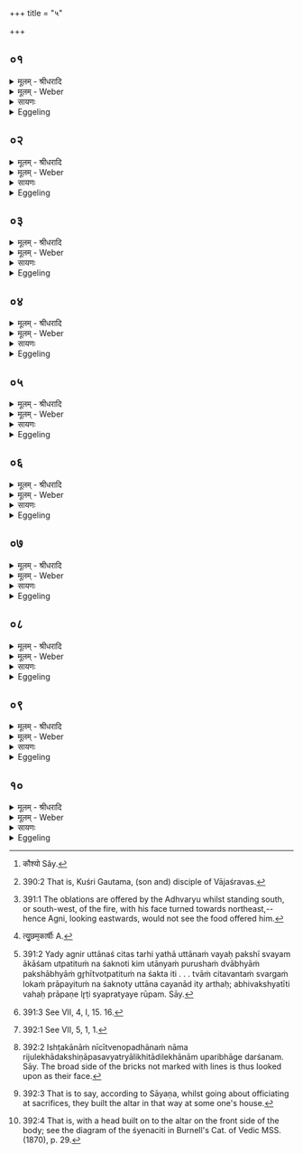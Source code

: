 +++
title = "५"

+++


## ०१
<details><summary>मूलम् - श्रीधरादि</summary>

कुश्रि᳘र्ह व्वाजश्रव᳘सो ऽग्निं᳘ चिक्ये॥  
त᳘ᳫँ᳘ होवाच सुश्रु᳘वाः कौ᳘श्श्यो गौ᳘तम य᳘दग्निम᳘चैषीः प्रा᳘ञ्चमेनमचैषीः प्रत्य᳘ञ्चमेनमचैषी᳘र्न्यञ्चमेनमचैषीरुत्तान᳘मेनमचैषीः[[!!]]॥
</details>

<details><summary>मूलम् - Weber</summary>

कुश्रि᳘र्ह वाजश्रवॗसोऽग्निं᳘ चिक्ये॥  
त᳘ᳫं᳘ होवाच सुश्रु᳘वाः कौ᳘ष्यो [^wbr_1] गौ᳘तम य᳘दग्निम᳘चैषीः प्रा᳘ञ्चमेनमचैषीः प्रत्य᳘ञ्चमेनमचैषीर्न्य᳘ञ्चमेनमचैषीरुत्तान᳘मेनमचैषीः॥  

[^wbr_1]: कौश्यो Sây.
</details>

<details><summary>सायणः</summary>

…
</details>

<details><summary>Eggeling</summary>

1. Kuśri Vājaśravasa [^egg_788] once built a fire-altar. Suśravas Kaushya then said to him, 'Gautama, when thou wert just now building up Agni, didst thou build him with his face forward, or backward, or downward, or upward?'

[^egg_788]: 390:2 That is, Kuśri Gautama, (son and) disciple of Vājaśravas.
</details>

## ०२
<details><summary>मूलम् - श्रीधरादि</summary>

(र्य) यद्य᳘हैनं प्रा᳘ञ्चम᳘चैषीः॥ 
(र्य᳘) य᳘था प᳘राच ऽआ᳘सीनाय पृष्ठ᳘तो ऽन्ना᳘द्यमुपाह᳘रेत्तादृक्तन्न᳘ ते हविः प्र᳘तिग्रहीष्यति॥
</details>

<details><summary>मूलम् - Weber</summary>

यद्य᳘हैनम् प्रा᳘ञ्चम᳘चैषीः य᳘था प᳘राच आ᳘सीनाय पृष्ठॗतोऽन्ना᳘द्यमुपाह᳘रेत्तादृक्तन्न᳘ ते हविः प्र᳘तिग्रहीष्यति॥
</details>

<details><summary>सायणः</summary>

…
</details>

<details><summary>Eggeling</summary>

2. 'If perchance thou hast built him looking forward, it would be just as if one were to offer food from behind to one sitting with averted face [^egg_789]: he thereby will not receive thy offering.'

[^egg_789]: 391:1 The oblations are offered by the Adhvaryu whilst standing south, or south-west, of the fire, with his face turned towards northeast,--hence Agni, looking eastwards, would not see the food offered him.
</details>

## ०३
<details><summary>मूलम् - श्रीधरादि</summary>

य᳘द्यु वा᳘ ऽएनं प्रत्य᳘ञ्चम᳘चैषीः॥  
क᳘स्मादस्य त᳘र्हि पश्चात्पु᳘च्छम᳘कार्षीः॥
</details>

<details><summary>मूलम् - Weber</summary>

य᳘द्यु वा᳘ एनम् प्रत्य᳘ञ्चम᳘चैषीः॥  
क᳘स्मादस्य त᳘र्हि पश्चात्पु᳘छमकार्षीः [^wbr_2] ॥  

[^wbr_2]: त्यु᳘छम᳘कार्षीः A.
</details>

<details><summary>सायणः</summary>

…
</details>

<details><summary>Eggeling</summary>

3. 'And if thou hast built him looking backward, wherefore, then, hast thou made him a tail behind?'
</details>

## ०४
<details><summary>मूलम् - श्रीधरादि</summary>

(र्य᳘) य᳘द्यु वा᳘ ऽएनं᳘ न्यञ्चम᳘चैषीः[[!!]]॥  
(र्य᳘) य᳘था नी᳘चः श᳘यानस्य पृ᳘ष्ठे ऽन्ना᳘द्यं प्रतिष्ठाप᳘येत्तादृक्त᳘न्नैव᳘ ते हविः प्र᳘तिग्रहीष्यति॥
</details>

<details><summary>मूलम् - Weber</summary>

य᳘द्यु वा᳘ एनं न्य᳘ञ्चम᳘चैषीः॥  
य᳘था नी᳘चः श᳘यानस्य पृॗष्ठेऽन्ना᳘द्यम् प्रतिष्ठाप᳘येत्तादृक्तॗन्नैव᳘ ते हविः प्र᳘तिग्रहीस्यति॥
</details>

<details><summary>सायणः</summary>

…
</details>

<details><summary>Eggeling</summary>

4. 'And if thou hast built him with his face downward, it would be just as if one were to put food on the back of one lying with his face downward: he surely will not receive thy offering.'
</details>

## ०५
<details><summary>मूलम् - श्रीधरादि</summary>

य᳘द्यु वा᳘ ऽएनमुत्तानम᳘चैषीः॥  
(र्न) न वा᳘ ऽउत्तानं व्व᳘यः स्वर्गं᳘ लोक᳘मभि᳘वहति न᳘ त्वा स्वर्गं᳘ लोक᳘मभि᳘वक्ष्यत्यस्वर्ग्य᳘ ऽउ ते भविष्यती᳘ति॥
</details>

<details><summary>मूलम् - Weber</summary>

य᳘द्यु वा᳘ एनमुत्तानम᳘चैषीः॥  
न वा᳘ उत्तानं व᳘यः स्वर्गं᳘ लोक᳘मभि᳘वहति न᳘ त्वा स्वर्गं᳘ लोक᳘मभि᳘वक्ष्यत्यस्वर्ग्य᳘ उ ते भविष्यती᳘ति॥
</details>

<details><summary>सायणः</summary>

…
</details>

<details><summary>Eggeling</summary>

5. 'And if thou hast built him with his face upward--surely, a bird does not fly towards heaven with its face turned upward [^egg_790]: he will not carry thee to heaven, he will not become conducive to heaven for thee.'

[^egg_790]: 391:2 Yady agnir uttānaś citas tarhi yathā uttānaṁ vayaḥ pakshī svayam ākāśam utpatituṁ na śaknoti kim utānyaṁ purushaṁ dvābhyāṁ pakshābhyāṁ gr̥hītvotpatituṁ na śakta iti . . . tvāṁ citavantaṁ svargaṁ lokaṁ prāpayituṁ na śaknoty uttāna cayanād ity arthaḥ; abhivakshyatīti vahaḥ prāpaṇe lr̥ṭi syapratyaye rūpam. Sāy.
</details>

## ०६
<details><summary>मूलम् - श्रीधरादि</summary>

स᳘ होवाच॥  
प्रा᳘ञ्चमेनमचैषं प्र᳘त्य᳘ञ्चमेनमचैषं᳘ न्यञ्चमेनमचैषमुत्तान᳘मेनमचैषᳫँ᳭[[!!]] स᳘र्व्वा ऽअ᳘नुदि᳘श ऽएनमचैषमि᳘ति॥
</details>

<details><summary>मूलम् - Weber</summary>

स᳘ होवाच॥  
प्रा᳘ञ्चमेनमचैषम् प्रत्य᳘ञ्चमेनमचैषं न्य᳘ञ्चमेनमचैषमुत्तान᳘मेनमचैषᳫं स᳘र्वा अ᳘नु दि᳘श एनमचैषमि᳘ति॥
</details>

<details><summary>सायणः</summary>

…
</details>

<details><summary>Eggeling</summary>

6. He said, 'I have built him with his face forward; I have built him with his face backward; I have built him with his face downward; I have built him with his face upward: I have built him in all directions.'
</details>

## ०७
<details><summary>मूलम् - श्रीधरादि</summary>

स यत्प्रा᳘ञ्चं पु᳘रुषमुपद᳘धाति॥  
प्रा᳘च्यौ स्रु᳘चौ तत्प्रा᳘ङ् चीयते᳘ ऽथ य᳘त्प्रत्य᳘ञ्चं कूर्म᳘मुपद᳘धाति प्रत्य᳘ञ्चि पशुशीर्षा᳘णि त᳘त्प्रत्य᳘ङ् चीयते᳘ ऽथ य᳘न्न्यञ्चं[[!!]] कूर्म᳘मुपद᳘धाति᳘ न्यञ्चि[[!!]] पशुशीर्षा᳘णि नी᳘चीरि᳘ष्टकास्त᳘न्न्यङ्[[!!]] चीयते᳘ ऽथ य᳘दुत्तानं पु᳘रुषमुपद᳘धात्युत्ताने स्रु᳘चा ऽउत्तान᳘मुलू᳘खलमुत्ताना᳘मुखां त᳘दुत्तान᳘श्चीयते᳘ ऽथ यत्स᳘र्व्वा ऽअनु[[!!]] दि᳘शः परिस᳘र्प्पमि᳘ष्टका ऽउपद᳘धाति त᳘त्सर्व्व᳘तश्चीयते᳘॥ (अर्धप्रपाठकः कंडिका संख्या॥३८॥)
</details>

<details><summary>मूलम् - Weber</summary>

स यत्प्रा᳘ञ्चम् पु᳘रुषमुपद᳘धाति॥  
प्रा᳘च्यौ स्रु᳘चौ तत्प्रा᳘ङ् चीयते᳘ऽथ य᳘त्प्रत्य᳘ञ्चं कूर्म᳘मुपद᳘धाति प्रत्य᳘ञ्चि पशुशीर्षा᳘णि त᳘त्प्रत्य᳘ङ् चीयते᳘ऽथ यन्न्य᳘ञ्चं कूर्म᳘मुपद᳘धाति न्य᳘ञ्चि पशुशीर्षा᳘णि नी᳘चीरि᳘ष्टकास्तन्न्य᳘ङ् चीयते᳘ऽथ य᳘दुत्तानम् पु᳘रुषमुपद᳘धात्युत्ताने स्रु᳘चा उत्तान᳘मुलू᳘खलमुत्ताना᳘मुखां त᳘दुत्तान᳘श्चीयते᳘ऽथ यत्स᳘र्वा अ᳘नु दि᳘शः परिस᳘र्पमि᳘ष्टका उपद᳘धाति त᳘त्सर्व᳘तश्चीयते॥
</details>

<details><summary>सायणः</summary>

…
</details>

<details><summary>Eggeling</summary>

7. When he lays down the (gold) man with his head forward (eastward), and the two spoons (with their bowls) forward [^egg_791], thereby he (Agni) is built looking forward; and when he lays down the

[^egg_791]: 391:3 See VII, 4, I, 15. 16.

tortoise [^egg_792] with its head backward (westward), and the victims’ heads turned backward, thereby he is built looking backward; and when he, lays down the tortoise with its face downward, and the victims’ heads with their faces downward, and the bricks with their faces downward [^egg_793], thereby he is built looking downward; and when he lays down the (gold) man with his face upward, and the two spoons (with their open bowls) turned upward, and the mortar turned upward, and the fire-pan turned upward, thereby he is built looking upward; and when he lays down the bricks whilst moving round (the altar) in every direction, thereby he is built (looking) in all directions.

[^egg_792]: 392:1 See VII, 5, 1, 1.

[^egg_793]: 392:2 Ishṭakānāṁ nīcītvenopadhānaṁ nāma rijulekhādakshiṇāpasavyatryālikhitādilekhānām uparibhāge darśanam. Sāy. The broad side of the bricks not marked with lines is thus looked upon as their face.
</details>

## ०८
<details><summary>मूलम् - श्रीधरादि</summary>

(ते᳘ ऽथ) अ᳘थ ह कोषा᳘ धाव᳘यन्तः॥  
(न्तो) नि᳘रूढशिरसमग्नि᳘मुपाधावया᳘ञ्चक्रुस्ते᳘षाᳫँ᳭ है᳘क ऽउवाच श्रीर्वै शि᳘रः श्रि᳘यमस्य नि᳘रौहीत्सर्व्वज्यानिं᳘ ज्यास्यत ऽइ᳘ति स᳘ ह त᳘थै᳘वास᳘॥
</details>

<details><summary>मूलम् - Weber</summary>

अ᳘थ ह कोषा᳘ धाव᳘यन्तः॥  
नि᳘रूढशिरसमग्नि᳘मुपाधावयां᳘ चक्रुस्ते᳘षाᳫं है᳘क उवाच श्रीर्वै शि᳘रः श्रि᳘यमस्य नि᳘रौहीत्सर्वज्यानिं᳘ ज्यास्यत इ᳘ति स᳘ ह त᳘थैॗवास॥
</details>

<details><summary>सायणः</summary>

…
</details>

<details><summary>Eggeling</summary>

8. Now, the Koshas, whilst driving about, once drove up [^egg_794] to an Agni with his head pulled out [^egg_795]. One of them said, 'The head (śiras) means excellence (śrī): he has pulled out his excellence, he will be deprived of his all!' and so indeed it happened to him.

[^egg_794]: 392:3 That is to say, according to Sāyaṇa, whilst going about officiating at sacrifices, they built the altar in that way at some one's house.

[^egg_795]: 392:4 That is, with a head built on to the altar on the front side of the body; see the diagram of the śyenaciti in Burnell's Cat. of Vedic MSS. (1870), p. 29.
</details>

## ०९
<details><summary>मूलम् - श्रीधरादि</summary>

(सा᳘ ऽथ) अ᳘थ है᳘क ऽउवाच॥  
प्राणा वै शि᳘रः प्राणा᳘नस्य नि᳘रौहीत्क्षि᳘प्रे ऽमुं᳘ लोक᳘मेष्यती᳘ति स᳘ ऽउ ह त᳘थै᳘वास॥
</details>

<details><summary>मूलम् - Weber</summary>

अ᳘थ है᳘क उवाच॥  
प्राणा वै शि᳘रः प्राणा᳘नस्य नि᳘रौहीत्क्षिॗप्रेऽमुं᳘ लोक᳘मेष्यती᳘ति स᳘ उ ह त᳘थैॗवास॥
</details>

<details><summary>सायणः</summary>

…
</details>

<details><summary>Eggeling</summary>

9. And another said, 'The head means the vital airs: he has pulled out his vital airs, he will quickly go to yonder world!' and so, indeed, it happened to him.
</details>

## १०
<details><summary>मूलम् - श्रीधरादि</summary>

(सो) ऊर्ध्वो वा᳘ ऽएष᳘ ऽएत᳘च्चीयते॥  
य᳘द्दर्भस्तम्बो᳘ लोगेष्टकाः᳘ पुष्करपर्ण᳘ᳫँ᳘ रुक्मपुरुषौ स्रु᳘चौ स्वयमातृण्णा᳘ दूर्व्वेष्टका द्वि᳘यथू रेतःसि᳘चौ व्विश्व᳘ज्योतिर्ऋत᳘व्ये ऽअ᳘षाढा कूर्मो᳘ ऽथ हास्यैत᳘देव᳘ प्रत्यक्षतमाᳫँ᳭शि᳘रो य᳘श्चिते ऽग्नि᳘र्निधीय᳘ते त᳘स्मान्न नि᳘रूहेत्॥
</details>
<details><summary>मूलम् - Weber</summary>

ऊर्ध्वो वा᳘ एष᳘ एत᳘च्चीयते॥  
य᳘द्दर्भस्तम्बो᳘ लोगेष्टकाः᳘ पुष्करपर्णं᳘ रुक्मपुरुषौ स्रु᳘चौ स्वयमातृणा᳘ दूर्वेष्टका द्वि᳘यजू रेतःसि᳘चौ विश्व᳘ज्योतिरृतॗव्ये अ᳘षाढा कूर्मो᳘ऽथ हास्यैत᳘देव᳘ प्रत्यक्षतमां शि᳘रो य᳘श्चितेऽग्नि᳘र्निधीय᳘ते त᳘स्मान्न नि᳘रूहेत्॥
</details>

<details><summary>सायणः</summary>

…
</details>
<details><summary>Eggeling</summary>

10. Upwards, indeed, he (Agni) is built up, to wit, (in the shape of) the grass-bunch, the clod-bricks, the lotus-leaf, the gold plate and man, the two spoons, the naturally-perforated one, the grass-brick, the Dviyajus, the two Retaḥsic, the Viśvajyotis, the two seasonal bricks, the Ashāḍḥā, and the tortoise; and that fire which is placed on the altar-pile, assuredly, is then most manifestly his (Agni's) head: let him therefore not pull out (the head).
</details>

